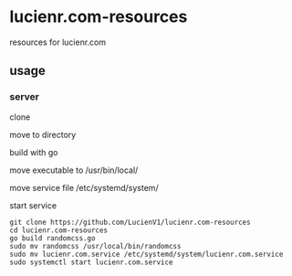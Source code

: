 # lucienr.com-resources
resources for lucienr.com

## usage
### server
clone

move to directory

build with go

move executable to /usr/bin/local/

move service file /etc/systemd/system/

start service

```
git clone https://github.com/LucienV1/lucienr.com-resources
cd lucienr.com-resources
go build randomcss.go
sudo mv randomcss /usr/local/bin/randomcss
sudo mv lucienr.com.service /etc/systemd/system/lucienr.com.service
sudo systemctl start lucienr.com.service
```
